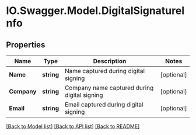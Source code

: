 # IO.Swagger.Model.DigitalSignatureInfo
## Properties

Name | Type | Description | Notes
------------ | ------------- | ------------- | -------------
**Name** | **string** | Name captured during digital signing | [optional] 
**Company** | **string** | Company name captured during digital signing | [optional] 
**Email** | **string** | Email captured during digital signing | [optional] 

[[Back to Model list]](../README.md#documentation-for-models) [[Back to API list]](../README.md#documentation-for-api-endpoints) [[Back to README]](../README.md)

